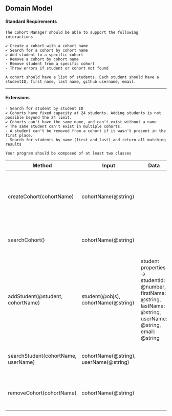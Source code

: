 ## Domain Model

#### Standard Requirements
```
The Cohort Manager should be able to support the following interactions

✔ Create a cohort with a cohort name
✔ Search for a cohort by cohort name
✔ Add student to a specific cohort
- Remove a cohort by cohort name
- Remove student from a specific cohort
- Throw errors if student or cohort not found

A cohort should have a list of students. Each student should have a studentID, first name, last name, github username, email.
```
--- 

#### Extensions
```
- Search for student by student ID
✔ Cohorts have fixed capacity at 24 students. Adding students is not possible beyond the 24 limit.
✔ Cohorts can't have the same name, and can't exist without a name
✔ The same student can't exist in multiple cohorts.
- A student can't be removed from a cohort if it wasn't present in the first place.
- Search for students by name (first and last) and return all matching results

Your program should be composed of at least two classes
```

| Method  | Input | Data | Scenario | Output |
| ------- | ----- | ---- | -------- | ------ |
| createCohort(cohortName) | cohortName(@string) | | if a new name does not exist in the cohortList and if there is a cohort name given |  cohortList[{ name: 'Cohort 1', students: [ ] }] |
| searchCohort() | cohortName(@string) | | if cohort name exists in the cohort list | return cohort being searched otherwise throw error 'Cohort not found' |
| addStudent(@student, cohortName) | student(@objs), cohortName(@string) | student properties -> studentId: @number, firstName: @string, lastName: @string, userName: @string, email: @string | if student ID does not exist in the given cohorts student list and if students number is less than studentsList capacity | cohortList[{name: 'Cohort 1', students: id: 1, firstName: 'John, lastName: 'Doe'...}] |
| searchStudent(cohortName, userName) | cohortName(@string), userName(@string) | | if student is enrolled or if not | return student being searched or throw error 'Student not found |
| removeCohort(cohortName) | cohortName(@string) | | if cohort name found in the cohort list - ('Cohort 1') | cohortList['Cohort 1', 'Cohort 2'] === cohortList['Cohort 2']



